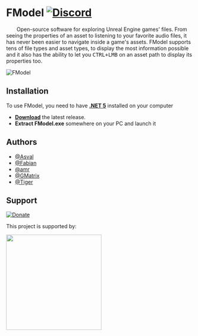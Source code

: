# FModel [![Discord](https://discordapp.com/api/guilds/637265123144237061/widget.png?style=shield)](https://discord.gg/fdkNYYQ)

&ensp;&ensp;&ensp;&ensp;Open-source software for exploring Unreal Engine games' files. From seeing the properties of an asset to listening to your favorite audio files, it has never been easier to navigate inside a game's assets. FModel supports tens of file types and asset types, to display the most information possible and it also has the ability to let you <kbd>CTRL+LMB</kbd> on an asset path to display its properties too.

<img src="https://user-images.githubusercontent.com/26126862/119065662-52534800-b9de-11eb-85fd-a47797daa062.png" align="center" alt="FModel">

## Installation

To use FModel, you need to have **[.NET 5](https://dotnet.microsoft.com/download/dotnet/thank-you/runtime-desktop-5.0.6-windows-x64-installer)** installed on your computer
* **[Download](https://github.com/iAmAsval/FModel/releases/latest/download/FModel.zip)** the latest release.
* **Extract FModel.exe** somewhere on your PC and launch it

## Authors

- [@Asval](https://github.com/iAmAsval)
- [@Fabian](https://github.com/FabianFG)
- [@amr](https://github.com/Amrsatrio)
- [@GMatrix](https://github.com/GMatrixGames)
- [@Tiger](https://github.com/XTigerHyperX)

## Support

[![Donate](https://img.shields.io/badge/Paypal-Donate-00457C.svg?logo=paypal)](https://www.paypal.com/cgi-bin/webscr?cmd=_s-xclick&hosted_button_id=EP9SSWG8MW4UC&source=url)

<p>This project is supported by:</p>
<p>
  <a href="https://www.jetbrains.com/">
    <img src="https://cdn.fmodel.app/i/svg/jetbrains.svg" width="256px">
  </a>
</p>